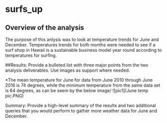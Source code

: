 # surfs_up

## Overview of the analysis
The purpose of this anlysis was to look at temperature trends for June and December. Temperatures trends for both months were needed to see if a surf shop in Hawaii is a sustainable business model year round according to temperatures for surfing. 

##Results: Provide a bulleted list with three major points from the two analysis deliverables. Use images as support where needed.


*The mean temperature for June for data from June 2010 through June 2016 is 74 degrees, while the minimum temperature from the same data set is 64 degrees, as can be seem by the below image/
![pic1](June temp pic.PNG)


Summary: Provide a high-level summary of the results and two additional queries that you would perform to gather more weather data for June and December.
